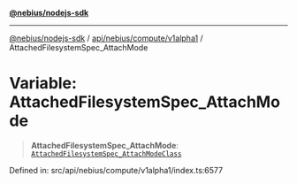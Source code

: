 [**@nebius/nodejs-sdk**](../../../../../README.md)

***

[@nebius/nodejs-sdk](../../../../../README.md) / [api/nebius/compute/v1alpha1](../README.md) / AttachedFilesystemSpec\_AttachMode

# Variable: AttachedFilesystemSpec\_AttachMode

> **AttachedFilesystemSpec\_AttachMode**: [`AttachedFilesystemSpec_AttachModeClass`](../type-aliases/AttachedFilesystemSpec_AttachModeClass.md)

Defined in: src/api/nebius/compute/v1alpha1/index.ts:6577
